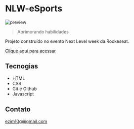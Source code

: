 # NLW-eSports 

![preview](./.github/print.png)

> Aprimorando habilidades

Projeto construído no evento Next Level week da Rockeseat.

[Clique aqui para acessar](https://ezim10g.github.io/lembretes)

## Tecnogias

- HTML
- CSS
- Git e Github
- Javascript

## Contato

ezim10g@gmail.com
